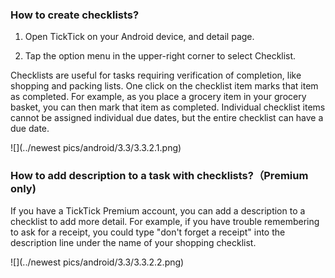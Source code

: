 ### How to create checklists?

1. Open TickTick on your Android device, and detail page.

2. Tap the option menu in the upper-right corner to select Checklist.

Checklists are useful for tasks requiring verification of completion, like shopping and packing lists. One click on the checklist item marks that item as completed. For example, as you place a grocery item in your grocery basket, you can then mark that item as completed. Individual checklist items cannot be assigned individual due dates, but the entire checklist can have a due date.

![](../newest pics/android/3.3/3.3.2.1.png)
### How to add description to a task with checklists?（Premium only\)

If you have a TickTick Premium account, you can add a description to a checklist to add more detail. For example, if you have trouble remembering to ask for a receipt, you could type "don't forget a receipt" into the description line under the name of your shopping checklist.

  
![](../newest pics/android/3.3/3.3.2.2.png)
